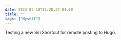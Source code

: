---date: 2022-05-10T12:20:27-04:00title: ""tags: ["Myself"]---Testing a new Siri Shortcut for remote posting to Hugo.